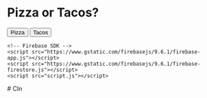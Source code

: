 <!DOCTYPE html>
<html lang="en">
<head>
    <meta charset="UTF-8">
    <meta name="viewport" content="width=device-width, initial-scale=1.0">
    <title>Pizza vs Tacos Poll</title>
    <link rel="stylesheet" href="styles.css">
</head>
<body>
    <div class="poll-container">
        <h1>Pizza or Tacos?</h1>
        <div class="buttons">
            <button id="pizzaButton">Pizza</button>
            <button id="tacoButton">Tacos</button>
        </div>
        <div id="results" style="display: none;">
            <h2>Results</h2>
            <p>Pizza: <span id="pizzaPercentage">0%</span></p>
            <p>Tacos: <span id="tacoPercentage">0%</span></p>
        </div>
    </div>

    <!-- Firebase SDK -->
    <script src="https://www.gstatic.com/firebasejs/9.6.1/firebase-app.js"></script>
    <script src="https://www.gstatic.com/firebasejs/9.6.1/firebase-firestore.js"></script>
    <script src="script.js"></script>
</body>
</html># Cln
